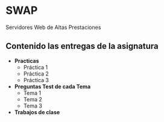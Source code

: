 # SWAP
Servidores Web de Altas Prestaciones

## Contenido las entregas de la asignatura

- **Practicas**
    + Práctica 1
    + Práctica 2
    + Práctica 3
- **Preguntas Test de cada Tema**
    * Tema 1
    * Tema 2
    * Tema 3
- **Trabajos de clase**